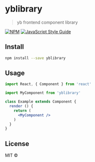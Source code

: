 # yblibrary

> yb frontend component library

[![NPM](https://img.shields.io/npm/v/yblibrary.svg)](https://www.npmjs.com/package/yblibrary) [![JavaScript Style Guide](https://img.shields.io/badge/code_style-standard-brightgreen.svg)](https://standardjs.com)

## Install

```bash
npm install --save yblibrary
```

## Usage

```jsx
import React, { Component } from 'react'

import MyComponent from 'yblibrary'

class Example extends Component {
  render () {
    return (
      <MyComponent />
    )
  }
}
```

## License

MIT © [](https://github.com/)
